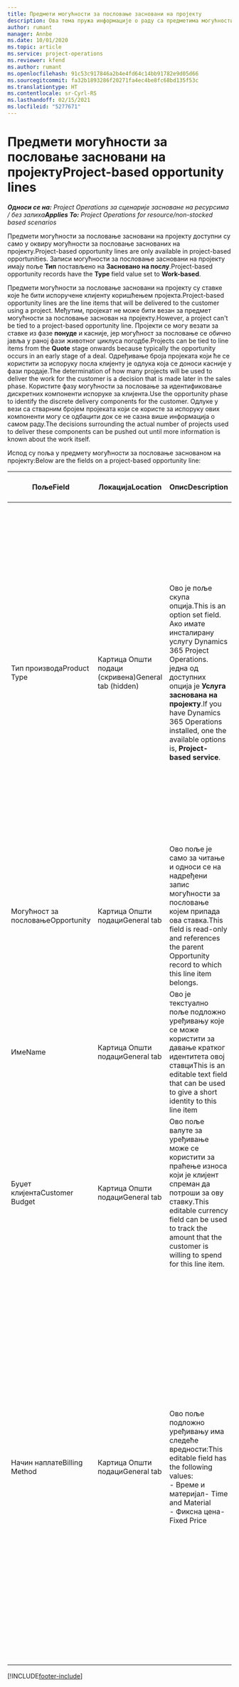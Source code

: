 ```yaml
---
title: Предмети могућности за пословање засновани на пројекту
description: Ова тема пружа информације о раду са предметима могућности за пословање заснованим на пројекту.
author: rumant
manager: Annbe
ms.date: 10/01/2020
ms.topic: article
ms.service: project-operations
ms.reviewer: kfend
ms.author: rumant
ms.openlocfilehash: 91c53c917846a2b4e4fd64c14bb91782e9d05d66
ms.sourcegitcommit: fa32b1893286f20271fa4ec4be8fc68bd135f53c
ms.translationtype: HT
ms.contentlocale: sr-Cyrl-RS
ms.lasthandoff: 02/15/2021
ms.locfileid: "5277671"
---
```

# <a name="project-based-opportunity-lines"></a><span data-ttu-id="36ea1-103">Предмети могућности за пословање засновани на пројекту</span><span class="sxs-lookup"><span data-stu-id="36ea1-103">Project-based opportunity lines</span></span>

<span data-ttu-id="36ea1-104">_**Односи се на:** Project Operations за сценарије засноване на ресурсима / без залиха_</span><span class="sxs-lookup"><span data-stu-id="36ea1-104">_**Applies To:** Project Operations for resource/non-stocked based scenarios_</span></span>


<span data-ttu-id="36ea1-105">Предмети могућности за пословање засновани на пројекту доступни су само у оквиру могућности за пословање заснованих на пројекту.</span><span class="sxs-lookup"><span data-stu-id="36ea1-105">Project-based opportunity lines are only available in project-based opportunities.</span></span> <span data-ttu-id="36ea1-106">Записи могућности за пословање засновани на пројекту имају поље **Тип** постављено на **Засновано на послу**.</span><span class="sxs-lookup"><span data-stu-id="36ea1-106">Project-based opportunity records have the **Type** field value set to **Work-based**.</span></span>

<span data-ttu-id="36ea1-107">Предмети могућности за пословање засновани на пројекту су ставке које ће бити испоручене клијенту коришћењем пројекта.</span><span class="sxs-lookup"><span data-stu-id="36ea1-107">Project-based opportunity lines are the line items that will be delivered to the customer using a project.</span></span> <span data-ttu-id="36ea1-108">Међутим, пројекат не може бити везан за предмет могућности за пословање заснован на пројекту.</span><span class="sxs-lookup"><span data-stu-id="36ea1-108">However, a project can't be tied to a project-based opportunity line.</span></span> <span data-ttu-id="36ea1-109">Пројекти се могу везати за ставке из фазе **понуде** и касније, јер могућност за пословање се обично јавља у раној фази животног циклуса погодбе.</span><span class="sxs-lookup"><span data-stu-id="36ea1-109">Projects can be tied to line items from the **Quote** stage onwards because typically the opportunity occurs in an early stage of a deal.</span></span> <span data-ttu-id="36ea1-110">Одређивање броја пројеката који ће се користити за испоруку посла клијенту је одлука која се доноси касније у фази продаје.</span><span class="sxs-lookup"><span data-stu-id="36ea1-110">The determination of how many projects will be used to deliver the work for the customer is a decision that is made later in the sales phase.</span></span> <span data-ttu-id="36ea1-111">Користите фазу могућности за пословање за идентификовање дискретних компоненти испоруке за клијента.</span><span class="sxs-lookup"><span data-stu-id="36ea1-111">Use the opportunity phase to identify the discrete delivery components for the customer.</span></span> <span data-ttu-id="36ea1-112">Одлуке у вези са стварним бројем пројеката који се користе за испоруку ових компоненти могу се одбацити док се не сазна више информација о самом раду.</span><span class="sxs-lookup"><span data-stu-id="36ea1-112">The decisions surrounding the actual number of projects used to deliver these components can be pushed out until more information is known about the work itself.</span></span>

<span data-ttu-id="36ea1-113">Испод су поља у предмету могућности за пословање заснованом на пројекту:</span><span class="sxs-lookup"><span data-stu-id="36ea1-113">Below are the fields on a project-based opportunity line:</span></span>

| <span data-ttu-id="36ea1-114">**Поље**</span><span class="sxs-lookup"><span data-stu-id="36ea1-114">**Field**</span></span> | <span data-ttu-id="36ea1-115">**Локација**</span><span class="sxs-lookup"><span data-stu-id="36ea1-115">**Location**</span></span> | <span data-ttu-id="36ea1-116">**Опис**</span><span class="sxs-lookup"><span data-stu-id="36ea1-116">**Description**</span></span> | <span data-ttu-id="36ea1-117">**Последични утицај**</span><span class="sxs-lookup"><span data-stu-id="36ea1-117">**Downstream impact**</span></span> |
| --- | --- | --- | --- |
| <span data-ttu-id="36ea1-118">Тип производа</span><span class="sxs-lookup"><span data-stu-id="36ea1-118">Product Type</span></span> | <span data-ttu-id="36ea1-119">Картица Општи подаци (скривена)</span><span class="sxs-lookup"><span data-stu-id="36ea1-119">General tab (hidden)</span></span> | <span data-ttu-id="36ea1-120">Ово је поље скупа опција.</span><span class="sxs-lookup"><span data-stu-id="36ea1-120">This is an option set field.</span></span> <span data-ttu-id="36ea1-121">Ако имате инсталирану услугу Dynamics 365 Project Operations. једна од доступних опција је **Услуга заснована на пројекту**.</span><span class="sxs-lookup"><span data-stu-id="36ea1-121">If you have Dynamics 365 Operations installed, one the available options is, **Project-based service**.</span></span>  | <span data-ttu-id="36ea1-122">Вредност овог поља је постављена на **Услуга заснована на пројекту** када креирате ставку могућности за пословање засновану на пројекту из мреже ставки заснованих на пројекту у могућности за пословање.</span><span class="sxs-lookup"><span data-stu-id="36ea1-122">The value of this field is set to **Project-based service** when you create the project-based opportunity line from the project-based lines grid on the Opportunity.</span></span> <br> <span data-ttu-id="36ea1-123">Ако промените или замените ову вредност, функционалност пројекта неће бити омогућена на ставкама заснованим на пројекту.</span><span class="sxs-lookup"><span data-stu-id="36ea1-123">If you change or override this value, the project functionality won't be enabled on your project-based line items.</span></span> |
| <span data-ttu-id="36ea1-124">Могућност за пословање</span><span class="sxs-lookup"><span data-stu-id="36ea1-124">Opportunity</span></span> | <span data-ttu-id="36ea1-125">Картица Општи подаци</span><span class="sxs-lookup"><span data-stu-id="36ea1-125">General tab</span></span> | <span data-ttu-id="36ea1-126">Ово поље је само за читање и односи се на надређени запис могућности за пословање којем припада ова ставка.</span><span class="sxs-lookup"><span data-stu-id="36ea1-126">This field is read-only and references the parent Opportunity record to which this line item belongs.</span></span> | <span data-ttu-id="36ea1-127">Нема последичног утицаја овог поља.</span><span class="sxs-lookup"><span data-stu-id="36ea1-127">There is no downstream impact of this field.</span></span> |
| <span data-ttu-id="36ea1-128">Име</span><span class="sxs-lookup"><span data-stu-id="36ea1-128">Name</span></span> | <span data-ttu-id="36ea1-129">Картица Општи подаци</span><span class="sxs-lookup"><span data-stu-id="36ea1-129">General tab</span></span> | <span data-ttu-id="36ea1-130">Ово је текстуално поље подложно уређивању које се може користити за давање кратког идентитета овој ставци</span><span class="sxs-lookup"><span data-stu-id="36ea1-130">This is an editable text field that can be used to give a short identity to this line item</span></span> | <span data-ttu-id="36ea1-131">Ова вредност се преноси на ставку понуде када креирате понуду из ове могућности за пословање</span><span class="sxs-lookup"><span data-stu-id="36ea1-131">This value is carried over to the quote line when you create a quote from this opportunity</span></span> |
| <span data-ttu-id="36ea1-132">Буџет клијента</span><span class="sxs-lookup"><span data-stu-id="36ea1-132">Customer Budget</span></span> | <span data-ttu-id="36ea1-133">Картица Општи подаци</span><span class="sxs-lookup"><span data-stu-id="36ea1-133">General tab</span></span> | <span data-ttu-id="36ea1-134">Ово поље валуте за уређивање може се користити за праћење износа који је клијент спреман да потроши за ову ставку.</span><span class="sxs-lookup"><span data-stu-id="36ea1-134">This editable currency field can be used to track the amount that the customer is willing to spend for this line item.</span></span> | <span data-ttu-id="36ea1-135">Ова вредност се преноси на одговарајуће поље ставке понуде када понуду креирате из ове могућности за пословање</span><span class="sxs-lookup"><span data-stu-id="36ea1-135">This value is carried over to the corresponding field on the quote line when you create a quote from this opportunity</span></span> |
| <span data-ttu-id="36ea1-136">Начин наплате</span><span class="sxs-lookup"><span data-stu-id="36ea1-136">Billing Method</span></span> | <span data-ttu-id="36ea1-137">Картица Општи подаци</span><span class="sxs-lookup"><span data-stu-id="36ea1-137">General tab</span></span> | <span data-ttu-id="36ea1-138">Ово поље подложно уређивању има следеће вредности:</span><span class="sxs-lookup"><span data-stu-id="36ea1-138">This editable field has the following values:</span></span></br><span data-ttu-id="36ea1-139">- Време и материјал</span><span class="sxs-lookup"><span data-stu-id="36ea1-139">- Time and Material</span></span></br><span data-ttu-id="36ea1-140">- Фиксна цена</span><span class="sxs-lookup"><span data-stu-id="36ea1-140">- Fixed Price</span></span> | <span data-ttu-id="36ea1-141">Ова вредност се преноси на одговарајуће поље ставке понуде када понуду креирате из ове могућности за пословање.</span><span class="sxs-lookup"><span data-stu-id="36ea1-141">This value is carried over to the corresponding field on the quote line when you create a quote from this opportunity.</span></span> <span data-ttu-id="36ea1-142">Када креирате ставку понуде, поље је закључано и не може се променити.</span><span class="sxs-lookup"><span data-stu-id="36ea1-142">After the quote line is created, the field is locked and can't be changed.</span></span> <span data-ttu-id="36ea1-143">Доделите вредност овог поља што је тачније могуће.</span><span class="sxs-lookup"><span data-stu-id="36ea1-143">Assign this field value as accurately as possible.</span></span> <span data-ttu-id="36ea1-144">Ако је потребно да промените вредност овог поља у ставци понуде, избришите и поново креирајте ставку понуде.</span><span class="sxs-lookup"><span data-stu-id="36ea1-144">If you need to change the value of this field on the quote line, delete and re-create the quote line.</span></span> |


[!INCLUDE[footer-include](../includes/footer-banner.md)]